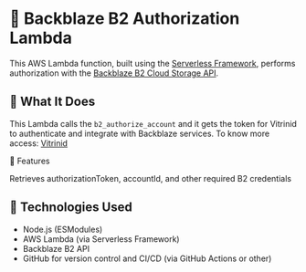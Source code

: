 # 🔐 Backblaze B2 Authorization Lambda

This AWS Lambda function, built using the [Serverless Framework](https://www.serverless.com/), performs authorization with the [Backblaze B2 Cloud Storage API](https://www.backblaze.com/b2/docs/).

## 🚀 What It Does
This Lambda calls the `b2_authorize_account` and it gets the token for Vitrinid to authenticate and integrate with Backblaze services. To know more access: [Vitrinid](http://page.vitrinid.com.br/)

🔧 Features

Retrieves authorizationToken, accountId, and other required B2 credentials

## 🧠 Technologies Used
- Node.js (ESModules)
- AWS Lambda (via Serverless Framework)
- Backblaze B2 API
- GitHub for version control and CI/CD (via GitHub Actions or other)
